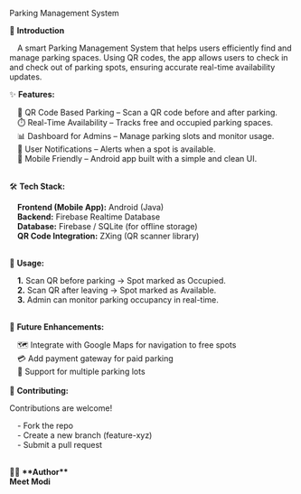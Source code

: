 Parking Management System

🚗 <b> Introduction </b> <br>

&emsp;A smart Parking Management System that helps users efficiently find and manage parking spaces. Using QR codes, the app allows users to check in and check out of parking spots, ensuring accurate real-time availability updates.

✨ <b> **Features:** </b>

  &emsp;📌 QR Code Based Parking – Scan a QR code before and after parking.<br>
  &emsp;⏱️ Real-Time Availability – Tracks free and occupied parking spaces.<br>
  &emsp;📊 Dashboard for Admins – Manage parking slots and monitor usage.<br>
  &emsp;🔔 User Notifications – Alerts when a spot is available.<br>
  &emsp;📱 Mobile Friendly – Android app built with a simple and clean UI.<br>
<br>

🛠️ <b> **Tech Stack:** </b>

  &emsp;**Frontend (Mobile App):** Android (Java)<br>
  &emsp;**Backend:** Firebase Realtime Database<br>
  &emsp;**Database:** Firebase / SQLite (for offline storage)<br>
  &emsp;**QR Code Integration:** ZXing (QR scanner library)<br>

<br>
🚀 <b> Usage: </b><br>

  &emsp;<b>1.</b> Scan QR before parking → Spot marked as Occupied.<br>
  &emsp;<b>2.</b> Scan QR after leaving → Spot marked as Available.<br>
  &emsp;<b>3.</b> Admin can monitor parking occupancy in real-time.<br>

<br>
📌 <b> Future Enhancements: </b>

&emsp;🗺️ Integrate with Google Maps for navigation to free spots<br>
&emsp;💳 Add payment gateway for paid parking<br>
&emsp;📍 Support for multiple parking lots
<br>
<br>
🤝 <b> **Contributing:** </b>

Contributions are welcome!<br>

&emsp;- Fork the repo<br>
&emsp;- Create a new branch (feature-xyz)<br>
&emsp;- Submit a pull request<br>

<br>
👨‍💻 <b> **Author**<br>
Meet Modi </b>
